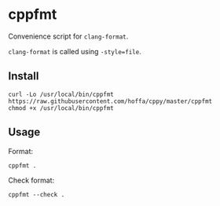 # cppfmt

Convenience script for `clang-format`.

`clang-format` is called using `-style=file`.

## Install

```
curl -Lo /usr/local/bin/cppfmt https://raw.githubusercontent.com/hoffa/cppy/master/cppfmt
chmod +x /usr/local/bin/cppfmt
```

## Usage

Format:

```
cppfmt .
```

Check format:

```
cppfmt --check .
```

